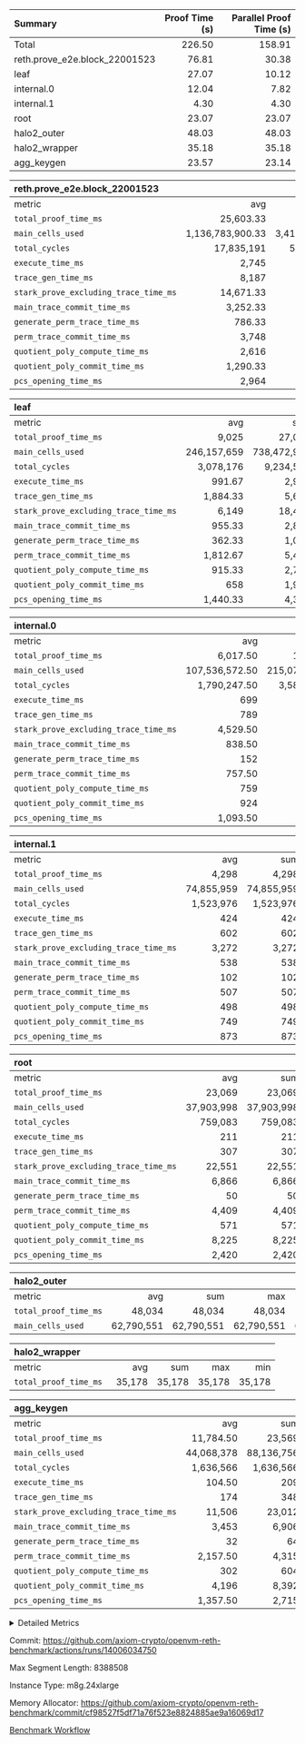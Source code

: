 | Summary | Proof Time (s) | Parallel Proof Time (s) |
|:---|---:|---:|
| Total |  226.50 |  158.91 |
| reth.prove_e2e.block_22001523 |  76.81 |  30.38 |
| leaf |  27.07 |  10.12 |
| internal.0 |  12.04 |  7.82 |
| internal.1 |  4.30 |  4.30 |
| root |  23.07 |  23.07 |
| halo2_outer |  48.03 |  48.03 |
| halo2_wrapper |  35.18 |  35.18 |
| agg_keygen |  23.57 |  23.14 |


| reth.prove_e2e.block_22001523 |||||
|:---|---:|---:|---:|---:|
|metric|avg|sum|max|min|
| `total_proof_time_ms ` |  25,603.33 |  76,810 |  30,383 |  16,343 |
| `main_cells_used     ` |  1,136,783,900.33 |  3,410,351,701 |  1,380,621,668 |  873,750,358 |
| `total_cycles        ` |  17,835,191 |  53,505,573 |  24,763,887 |  8,352,614 |
| `execute_time_ms     ` |  2,745 |  8,235 |  4,016 |  1,241 |
| `trace_gen_time_ms   ` |  8,187 |  24,561 |  10,308 |  4,817 |
| `stark_prove_excluding_trace_time_ms` |  14,671.33 |  44,014 |  17,670 |  10,285 |
| `main_trace_commit_time_ms` |  3,252.33 |  9,757 |  4,113 |  2,496 |
| `generate_perm_trace_time_ms` |  786.33 |  2,359 |  961 |  473 |
| `perm_trace_commit_time_ms` |  3,748 |  11,244 |  4,578 |  2,306 |
| `quotient_poly_compute_time_ms` |  2,616 |  7,848 |  3,173 |  2,121 |
| `quotient_poly_commit_time_ms` |  1,290.33 |  3,871 |  1,507 |  877 |
| `pcs_opening_time_ms ` |  2,964 |  8,892 |  3,549 |  2,002 |

| leaf |||||
|:---|---:|---:|---:|---:|
|metric|avg|sum|max|min|
| `total_proof_time_ms ` |  9,025 |  27,075 |  10,123 |  7,151 |
| `main_cells_used     ` |  246,157,659 |  738,472,977 |  280,097,237 |  194,295,157 |
| `total_cycles        ` |  3,078,176 |  9,234,528 |  3,458,453 |  2,560,785 |
| `execute_time_ms     ` |  991.67 |  2,975 |  1,105 |  825 |
| `trace_gen_time_ms   ` |  1,884.33 |  5,653 |  2,154 |  1,558 |
| `stark_prove_excluding_trace_time_ms` |  6,149 |  18,447 |  6,864 |  4,768 |
| `main_trace_commit_time_ms` |  955.33 |  2,866 |  1,085 |  755 |
| `generate_perm_trace_time_ms` |  362.33 |  1,087 |  405 |  281 |
| `perm_trace_commit_time_ms` |  1,812.67 |  5,438 |  2,063 |  1,359 |
| `quotient_poly_compute_time_ms` |  915.33 |  2,746 |  1,012 |  725 |
| `quotient_poly_commit_time_ms` |  658 |  1,974 |  736 |  515 |
| `pcs_opening_time_ms ` |  1,440.33 |  4,321 |  1,605 |  1,129 |

| internal.0 |||||
|:---|---:|---:|---:|---:|
|metric|avg|sum|max|min|
| `total_proof_time_ms ` |  6,017.50 |  12,035 |  7,821 |  4,214 |
| `main_cells_used     ` |  107,536,572.50 |  215,073,145 |  143,738,745 |  71,334,400 |
| `total_cycles        ` |  1,790,247.50 |  3,580,495 |  2,397,442 |  1,183,053 |
| `execute_time_ms     ` |  699 |  1,398 |  947 |  451 |
| `trace_gen_time_ms   ` |  789 |  1,578 |  1,028 |  550 |
| `stark_prove_excluding_trace_time_ms` |  4,529.50 |  9,059 |  5,846 |  3,213 |
| `main_trace_commit_time_ms` |  838.50 |  1,677 |  1,144 |  533 |
| `generate_perm_trace_time_ms` |  152 |  304 |  208 |  96 |
| `perm_trace_commit_time_ms` |  757.50 |  1,515 |  1,006 |  509 |
| `quotient_poly_compute_time_ms` |  759 |  1,518 |  1,004 |  514 |
| `quotient_poly_commit_time_ms` |  924 |  1,848 |  1,138 |  710 |
| `pcs_opening_time_ms ` |  1,093.50 |  2,187 |  1,341 |  846 |

| internal.1 |||||
|:---|---:|---:|---:|---:|
|metric|avg|sum|max|min|
| `total_proof_time_ms ` |  4,298 |  4,298 |  4,298 |  4,298 |
| `main_cells_used     ` |  74,855,959 |  74,855,959 |  74,855,959 |  74,855,959 |
| `total_cycles        ` |  1,523,976 |  1,523,976 |  1,523,976 |  1,523,976 |
| `execute_time_ms     ` |  424 |  424 |  424 |  424 |
| `trace_gen_time_ms   ` |  602 |  602 |  602 |  602 |
| `stark_prove_excluding_trace_time_ms` |  3,272 |  3,272 |  3,272 |  3,272 |
| `main_trace_commit_time_ms` |  538 |  538 |  538 |  538 |
| `generate_perm_trace_time_ms` |  102 |  102 |  102 |  102 |
| `perm_trace_commit_time_ms` |  507 |  507 |  507 |  507 |
| `quotient_poly_compute_time_ms` |  498 |  498 |  498 |  498 |
| `quotient_poly_commit_time_ms` |  749 |  749 |  749 |  749 |
| `pcs_opening_time_ms ` |  873 |  873 |  873 |  873 |

| root |||||
|:---|---:|---:|---:|---:|
|metric|avg|sum|max|min|
| `total_proof_time_ms ` |  23,069 |  23,069 |  23,069 |  23,069 |
| `main_cells_used     ` |  37,903,998 |  37,903,998 |  37,903,998 |  37,903,998 |
| `total_cycles        ` |  759,083 |  759,083 |  759,083 |  759,083 |
| `execute_time_ms     ` |  211 |  211 |  211 |  211 |
| `trace_gen_time_ms   ` |  307 |  307 |  307 |  307 |
| `stark_prove_excluding_trace_time_ms` |  22,551 |  22,551 |  22,551 |  22,551 |
| `main_trace_commit_time_ms` |  6,866 |  6,866 |  6,866 |  6,866 |
| `generate_perm_trace_time_ms` |  50 |  50 |  50 |  50 |
| `perm_trace_commit_time_ms` |  4,409 |  4,409 |  4,409 |  4,409 |
| `quotient_poly_compute_time_ms` |  571 |  571 |  571 |  571 |
| `quotient_poly_commit_time_ms` |  8,225 |  8,225 |  8,225 |  8,225 |
| `pcs_opening_time_ms ` |  2,420 |  2,420 |  2,420 |  2,420 |

| halo2_outer |||||
|:---|---:|---:|---:|---:|
|metric|avg|sum|max|min|
| `total_proof_time_ms ` |  48,034 |  48,034 |  48,034 |  48,034 |
| `main_cells_used     ` |  62,790,551 |  62,790,551 |  62,790,551 |  62,790,551 |

| halo2_wrapper |||||
|:---|---:|---:|---:|---:|
|metric|avg|sum|max|min|
| `total_proof_time_ms ` |  35,178 |  35,178 |  35,178 |  35,178 |

| agg_keygen |||||
|:---|---:|---:|---:|---:|
|metric|avg|sum|max|min|
| `total_proof_time_ms ` |  11,784.50 |  23,569 |  23,139 |  430 |
| `main_cells_used     ` |  44,068,378 |  88,136,756 |  87,208,685 |  928,071 |
| `total_cycles        ` |  1,636,566 |  1,636,566 |  1,636,566 |  1,636,566 |
| `execute_time_ms     ` |  104.50 |  209 |  209 |  0 |
| `trace_gen_time_ms   ` |  174 |  348 |  322 |  26 |
| `stark_prove_excluding_trace_time_ms` |  11,506 |  23,012 |  22,608 |  404 |
| `main_trace_commit_time_ms` |  3,453 |  6,906 |  6,855 |  51 |
| `generate_perm_trace_time_ms` |  32 |  64 |  51 |  13 |
| `perm_trace_commit_time_ms` |  2,157.50 |  4,315 |  4,263 |  52 |
| `quotient_poly_compute_time_ms` |  302 |  604 |  575 |  29 |
| `quotient_poly_commit_time_ms` |  4,196 |  8,392 |  8,334 |  58 |
| `pcs_opening_time_ms ` |  1,357.50 |  2,715 |  2,520 |  195 |



<details>
<summary>Detailed Metrics</summary>

| air_name | block_number | quotient_deg | interactions | constraints |
| --- | --- | --- | --- | --- |
| AccessAdapterAir<16> | 22001523 | 2 | 5 | 12 | 
| AccessAdapterAir<2> | 22001523 | 2 | 5 | 12 | 
| AccessAdapterAir<32> | 22001523 | 2 | 5 | 12 | 
| AccessAdapterAir<4> | 22001523 | 2 | 5 | 12 | 
| AccessAdapterAir<8> | 22001523 | 2 | 5 | 12 | 
| BitwiseOperationLookupAir<8> | 22001523 | 2 | 2 | 4 | 
| KeccakVmAir | 22001523 | 2 | 321 | 4,513 | 
| MemoryMerkleAir<8> | 22001523 | 2 | 4 | 39 | 
| PersistentBoundaryAir<8> | 22001523 | 2 | 3 | 7 | 
| PhantomAir | 22001523 | 2 | 3 | 5 | 
| Poseidon2PeripheryAir<BabyBearParameters>, 1> | 22001523 | 2 | 1 | 286 | 
| ProgramAir | 22001523 | 1 | 1 | 4 | 
| RangeTupleCheckerAir<2> | 22001523 | 1 | 1 | 4 | 
| Rv32HintStoreAir | 22001523 | 2 | 18 | 28 | 
| Sha256VmAir | 22001523 | 2 | 50 | 663 | 
| VariableRangeCheckerAir | 22001523 | 1 | 1 | 4 | 
| VmAirWrapper<Rv32BaseAluAdapterAir, BaseAluCoreAir<4, 8> | 22001523 | 2 | 20 | 37 | 
| VmAirWrapper<Rv32BaseAluAdapterAir, LessThanCoreAir<4, 8> | 22001523 | 2 | 18 | 40 | 
| VmAirWrapper<Rv32BaseAluAdapterAir, ShiftCoreAir<4, 8> | 22001523 | 2 | 24 | 91 | 
| VmAirWrapper<Rv32BranchAdapterAir, BranchEqualCoreAir<4> | 22001523 | 2 | 11 | 20 | 
| VmAirWrapper<Rv32BranchAdapterAir, BranchLessThanCoreAir<4, 8> | 22001523 | 2 | 13 | 35 | 
| VmAirWrapper<Rv32CondRdWriteAdapterAir, Rv32JalLuiCoreAir> | 22001523 | 2 | 10 | 18 | 
| VmAirWrapper<Rv32HeapAdapterAir<2, 32, 32>, BaseAluCoreAir<32, 8> | 22001523 | 2 | 61 | 126 | 
| VmAirWrapper<Rv32HeapAdapterAir<2, 32, 32>, LessThanCoreAir<32, 8> | 22001523 | 2 | 31 | 129 | 
| VmAirWrapper<Rv32HeapAdapterAir<2, 32, 32>, MultiplicationCoreAir<32, 8> | 22001523 | 2 | 61 | 57 | 
| VmAirWrapper<Rv32HeapAdapterAir<2, 32, 32>, ShiftCoreAir<32, 8> | 22001523 | 2 | 79 | 2,161 | 
| VmAirWrapper<Rv32HeapBranchAdapterAir<2, 32>, BranchEqualCoreAir<32> | 22001523 | 2 | 20 | 55 | 
| VmAirWrapper<Rv32HeapBranchAdapterAir<2, 32>, BranchLessThanCoreAir<32, 8> | 22001523 | 2 | 22 | 126 | 
| VmAirWrapper<Rv32IsEqualModAdapterAir<2, 1, 32, 32>, ModularIsEqualCoreAir<32, 4, 8> | 22001523 | 2 | 25 | 225 | 
| VmAirWrapper<Rv32IsEqualModAdapterAir<2, 3, 16, 48>, ModularIsEqualCoreAir<48, 4, 8> | 22001523 | 2 | 41 | 333 | 
| VmAirWrapper<Rv32JalrAdapterAir, Rv32JalrCoreAir> | 22001523 | 2 | 16 | 20 | 
| VmAirWrapper<Rv32LoadStoreAdapterAir, LoadSignExtendCoreAir<4, 8> | 22001523 | 2 | 18 | 33 | 
| VmAirWrapper<Rv32LoadStoreAdapterAir, LoadStoreCoreAir<4> | 22001523 | 2 | 17 | 40 | 
| VmAirWrapper<Rv32MultAdapterAir, DivRemCoreAir<4, 8> | 22001523 | 2 | 25 | 84 | 
| VmAirWrapper<Rv32MultAdapterAir, MulHCoreAir<4, 8> | 22001523 | 2 | 24 | 31 | 
| VmAirWrapper<Rv32MultAdapterAir, MultiplicationCoreAir<4, 8> | 22001523 | 2 | 19 | 19 | 
| VmAirWrapper<Rv32RdWriteAdapterAir, Rv32AuipcCoreAir> | 22001523 | 2 | 12 | 14 | 
| VmAirWrapper<Rv32VecHeapAdapterAir<1, 2, 2, 32, 32>, FieldExpressionCoreAir> | 22001523 | 2 | 415 | 480 | 
| VmAirWrapper<Rv32VecHeapAdapterAir<1, 6, 6, 16, 16>, FieldExpressionCoreAir> | 22001523 | 2 | 832 | 921 | 
| VmAirWrapper<Rv32VecHeapAdapterAir<2, 1, 1, 32, 32>, FieldExpressionCoreAir> | 22001523 | 2 | 158 | 190 | 
| VmAirWrapper<Rv32VecHeapAdapterAir<2, 2, 2, 32, 32>, FieldExpressionCoreAir> | 22001523 | 2 | 428 | 457 | 
| VmAirWrapper<Rv32VecHeapAdapterAir<2, 3, 3, 16, 16>, FieldExpressionCoreAir> | 22001523 | 2 | 246 | 288 | 
| VmAirWrapper<Rv32VecHeapAdapterAir<2, 6, 6, 16, 16>, FieldExpressionCoreAir> | 22001523 | 2 | 668 | 701 | 
| VmConnectorAir | 22001523 | 2 | 5 | 11 | 

| block_number | execute_time_ms |
| --- | --- |
| 22001523 | 211 | 

| group | air_name | block_number | rows | quotient_deg | prep_cols | perm_cols | main_cols | interactions | constraints | cells |
| --- | --- | --- | --- | --- | --- | --- | --- | --- | --- | --- |
| agg_keygen | AccessAdapterAir<16> | 22001523 |  | 2 |  |  |  | 5 | 12 |  | 
| agg_keygen | AccessAdapterAir<2> | 22001523 | 524,288 | 8 |  | 16 | 11 | 5 | 12 | 14,155,776 | 
| agg_keygen | AccessAdapterAir<32> | 22001523 |  | 2 |  |  |  | 5 | 12 |  | 
| agg_keygen | AccessAdapterAir<4> | 22001523 | 262,144 | 8 |  | 16 | 13 | 5 | 12 | 7,602,176 | 
| agg_keygen | AccessAdapterAir<8> | 22001523 | 8,192 | 8 |  | 16 | 17 | 5 | 12 | 270,336 | 
| agg_keygen | BitwiseOperationLookupAir<8> | 22001523 |  | 2 |  |  |  | 2 | 4 |  | 
| agg_keygen | FriReducedOpeningAir | 22001523 | 524,288 | 8 |  | 84 | 27 | 39 | 71 | 58,195,968 | 
| agg_keygen | JalRangeCheckAir | 22001523 | 65,536 | 8 |  | 28 | 12 | 9 | 14 | 2,621,440 | 
| agg_keygen | MemoryMerkleAir<8> | 22001523 |  | 2 |  |  |  | 4 | 39 |  | 
| agg_keygen | NativePoseidon2Air<BabyBearParameters>, 1> | 22001523 | 65,536 | 8 |  | 312 | 398 | 136 | 572 | 46,530,560 | 
| agg_keygen | PersistentBoundaryAir<8> | 22001523 |  | 2 |  |  |  | 3 | 7 |  | 
| agg_keygen | PhantomAir | 22001523 | 32,768 | 4 |  | 12 | 6 | 3 | 5 | 589,824 | 
| agg_keygen | Poseidon2PeripheryAir<BabyBearParameters>, 1> | 22001523 |  | 2 |  |  |  | 1 | 286 |  | 
| agg_keygen | ProgramAir | 22001523 | 131,072 | 1 |  | 8 | 10 | 1 | 4 | 2,359,296 | 
| agg_keygen | RangeTupleCheckerAir<2> | 22001523 |  | 1 |  |  |  | 1 | 4 |  | 
| agg_keygen | Rv32HintStoreAir | 22001523 |  | 2 |  |  |  | 18 | 28 |  | 
| agg_keygen | VariableRangeCheckerAir | 22001523 | 262,144 | 1 | 2 | 8 | 1 | 1 | 4 | 2,359,296 | 
| agg_keygen | VmAirWrapper<AluNativeAdapterAir, FieldArithmeticCoreAir> | 22001523 | 1,048,576 | 8 |  | 36 | 29 | 15 | 27 | 68,157,440 | 
| agg_keygen | VmAirWrapper<BranchNativeAdapterAir, BranchEqualCoreAir<1> | 22001523 | 262,144 | 8 |  | 28 | 23 | 11 | 25 | 13,369,344 | 
| agg_keygen | VmAirWrapper<NativeAdapterAir<2, 0>, PublicValuesCoreAir> | 22001523 | 64 | 8 |  | 28 | 27 | 11 | 30 | 3,520 | 
| agg_keygen | VmAirWrapper<NativeLoadStoreAdapterAir<1>, NativeLoadStoreCoreAir<1> | 22001523 | 524,288 | 8 |  | 40 | 21 | 15 | 20 | 31,981,568 | 
| agg_keygen | VmAirWrapper<NativeLoadStoreAdapterAir<4>, NativeLoadStoreCoreAir<4> | 22001523 | 131,072 | 8 |  | 40 | 27 | 15 | 20 | 8,781,824 | 
| agg_keygen | VmAirWrapper<NativeVectorizedAdapterAir<4>, FieldExtensionCoreAir> | 22001523 | 131,072 | 8 |  | 36 | 38 | 15 | 27 | 9,699,328 | 
| agg_keygen | VmAirWrapper<Rv32BaseAluAdapterAir, BaseAluCoreAir<4, 8> | 22001523 |  | 2 |  |  |  | 20 | 37 |  | 
| agg_keygen | VmAirWrapper<Rv32BaseAluAdapterAir, LessThanCoreAir<4, 8> | 22001523 |  | 2 |  |  |  | 18 | 40 |  | 
| agg_keygen | VmAirWrapper<Rv32BaseAluAdapterAir, ShiftCoreAir<4, 8> | 22001523 |  | 2 |  |  |  | 24 | 91 |  | 
| agg_keygen | VmAirWrapper<Rv32BranchAdapterAir, BranchEqualCoreAir<4> | 22001523 |  | 2 |  |  |  | 11 | 20 |  | 
| agg_keygen | VmAirWrapper<Rv32BranchAdapterAir, BranchLessThanCoreAir<4, 8> | 22001523 |  | 2 |  |  |  | 13 | 35 |  | 
| agg_keygen | VmAirWrapper<Rv32CondRdWriteAdapterAir, Rv32JalLuiCoreAir> | 22001523 |  | 2 |  |  |  | 10 | 18 |  | 
| agg_keygen | VmAirWrapper<Rv32JalrAdapterAir, Rv32JalrCoreAir> | 22001523 |  | 2 |  |  |  | 16 | 20 |  | 
| agg_keygen | VmAirWrapper<Rv32LoadStoreAdapterAir, LoadSignExtendCoreAir<4, 8> | 22001523 |  | 2 |  |  |  | 18 | 33 |  | 
| agg_keygen | VmAirWrapper<Rv32LoadStoreAdapterAir, LoadStoreCoreAir<4> | 22001523 |  | 2 |  |  |  | 17 | 40 |  | 
| agg_keygen | VmAirWrapper<Rv32MultAdapterAir, DivRemCoreAir<4, 8> | 22001523 |  | 2 |  |  |  | 25 | 84 |  | 
| agg_keygen | VmAirWrapper<Rv32MultAdapterAir, MulHCoreAir<4, 8> | 22001523 |  | 2 |  |  |  | 24 | 31 |  | 
| agg_keygen | VmAirWrapper<Rv32MultAdapterAir, MultiplicationCoreAir<4, 8> | 22001523 |  | 2 |  |  |  | 19 | 19 |  | 
| agg_keygen | VmAirWrapper<Rv32RdWriteAdapterAir, Rv32AuipcCoreAir> | 22001523 |  | 2 |  |  |  | 12 | 14 |  | 
| agg_keygen | VmConnectorAir | 22001523 | 2 | 8 | 1 | 16 | 5 | 5 | 11 | 42 | 
| agg_keygen | VolatileBoundaryAir | 22001523 | 131,072 | 8 |  | 20 | 12 | 7 | 19 | 4,194,304 | 

| group | air_name | block_number | idx | rows | prep_cols | perm_cols | main_cols | cells |
| --- | --- | --- | --- | --- | --- | --- | --- | --- |
| internal.0 | AccessAdapterAir<2> | 22001523 | 0 | 1,048,576 |  | 12 | 11 | 24,117,248 | 
| internal.0 | AccessAdapterAir<2> | 22001523 | 1 | 524,288 |  | 12 | 11 | 12,058,624 | 
| internal.0 | AccessAdapterAir<4> | 22001523 | 0 | 262,144 |  | 12 | 13 | 6,553,600 | 
| internal.0 | AccessAdapterAir<4> | 22001523 | 1 | 262,144 |  | 12 | 13 | 6,553,600 | 
| internal.0 | AccessAdapterAir<8> | 22001523 | 0 | 8,192 |  | 12 | 17 | 237,568 | 
| internal.0 | AccessAdapterAir<8> | 22001523 | 1 | 4,096 |  | 12 | 17 | 118,784 | 
| internal.0 | FriReducedOpeningAir | 22001523 | 0 | 1,048,576 |  | 44 | 27 | 74,448,896 | 
| internal.0 | FriReducedOpeningAir | 22001523 | 1 | 524,288 |  | 44 | 27 | 37,224,448 | 
| internal.0 | JalRangeCheckAir | 22001523 | 0 | 131,072 |  | 16 | 12 | 3,670,016 | 
| internal.0 | JalRangeCheckAir | 22001523 | 1 | 65,536 |  | 16 | 12 | 1,835,008 | 
| internal.0 | NativePoseidon2Air<BabyBearParameters>, 1> | 22001523 | 0 | 262,144 |  | 160 | 398 | 146,276,352 | 
| internal.0 | NativePoseidon2Air<BabyBearParameters>, 1> | 22001523 | 1 | 65,536 |  | 160 | 398 | 36,569,088 | 
| internal.0 | PhantomAir | 22001523 | 0 | 65,536 |  | 8 | 6 | 917,504 | 
| internal.0 | PhantomAir | 22001523 | 1 | 16,384 |  | 8 | 6 | 229,376 | 
| internal.0 | ProgramAir | 22001523 | 0 | 131,072 |  | 8 | 10 | 2,359,296 | 
| internal.0 | ProgramAir | 22001523 | 1 | 131,072 |  | 8 | 10 | 2,359,296 | 
| internal.0 | VariableRangeCheckerAir | 22001523 | 0 | 262,144 | 2 | 8 | 1 | 2,359,296 | 
| internal.0 | VariableRangeCheckerAir | 22001523 | 1 | 262,144 | 2 | 8 | 1 | 2,359,296 | 
| internal.0 | VmAirWrapper<AluNativeAdapterAir, FieldArithmeticCoreAir> | 22001523 | 0 | 2,097,152 |  | 20 | 29 | 102,760,448 | 
| internal.0 | VmAirWrapper<AluNativeAdapterAir, FieldArithmeticCoreAir> | 22001523 | 1 | 1,048,576 |  | 20 | 29 | 51,380,224 | 
| internal.0 | VmAirWrapper<BranchNativeAdapterAir, BranchEqualCoreAir<1> | 22001523 | 0 | 262,144 |  | 16 | 23 | 10,223,616 | 
| internal.0 | VmAirWrapper<BranchNativeAdapterAir, BranchEqualCoreAir<1> | 22001523 | 1 | 131,072 |  | 16 | 23 | 5,111,808 | 
| internal.0 | VmAirWrapper<NativeAdapterAir<2, 0>, PublicValuesCoreAir> | 22001523 | 0 | 64 |  | 16 | 23 | 2,496 | 
| internal.0 | VmAirWrapper<NativeAdapterAir<2, 0>, PublicValuesCoreAir> | 22001523 | 1 | 64 |  | 16 | 23 | 2,496 | 
| internal.0 | VmAirWrapper<NativeLoadStoreAdapterAir<1>, NativeLoadStoreCoreAir<1> | 22001523 | 0 | 524,288 |  | 24 | 21 | 23,592,960 | 
| internal.0 | VmAirWrapper<NativeLoadStoreAdapterAir<1>, NativeLoadStoreCoreAir<1> | 22001523 | 1 | 262,144 |  | 24 | 21 | 11,796,480 | 
| internal.0 | VmAirWrapper<NativeLoadStoreAdapterAir<4>, NativeLoadStoreCoreAir<4> | 22001523 | 0 | 262,144 |  | 24 | 27 | 13,369,344 | 
| internal.0 | VmAirWrapper<NativeLoadStoreAdapterAir<4>, NativeLoadStoreCoreAir<4> | 22001523 | 1 | 131,072 |  | 24 | 27 | 6,684,672 | 
| internal.0 | VmAirWrapper<NativeVectorizedAdapterAir<4>, FieldExtensionCoreAir> | 22001523 | 0 | 262,144 |  | 20 | 38 | 15,204,352 | 
| internal.0 | VmAirWrapper<NativeVectorizedAdapterAir<4>, FieldExtensionCoreAir> | 22001523 | 1 | 131,072 |  | 20 | 38 | 7,602,176 | 
| internal.0 | VmConnectorAir | 22001523 | 0 | 2 | 1 | 12 | 5 | 34 | 
| internal.0 | VmConnectorAir | 22001523 | 1 | 2 | 1 | 12 | 5 | 34 | 
| internal.0 | VolatileBoundaryAir | 22001523 | 0 | 262,144 |  | 12 | 12 | 6,291,456 | 
| internal.0 | VolatileBoundaryAir | 22001523 | 1 | 262,144 |  | 12 | 12 | 6,291,456 | 
| internal.1 | AccessAdapterAir<2> | 22001523 | 2 | 524,288 |  | 12 | 11 | 12,058,624 | 
| internal.1 | AccessAdapterAir<4> | 22001523 | 2 | 262,144 |  | 12 | 13 | 6,553,600 | 
| internal.1 | AccessAdapterAir<8> | 22001523 | 2 | 8,192 |  | 12 | 17 | 237,568 | 
| internal.1 | FriReducedOpeningAir | 22001523 | 2 | 262,144 |  | 44 | 27 | 18,612,224 | 
| internal.1 | JalRangeCheckAir | 22001523 | 2 | 65,536 |  | 16 | 12 | 1,835,008 | 
| internal.1 | NativePoseidon2Air<BabyBearParameters>, 1> | 22001523 | 2 | 65,536 |  | 160 | 398 | 36,569,088 | 
| internal.1 | PhantomAir | 22001523 | 2 | 16,384 |  | 8 | 6 | 229,376 | 
| internal.1 | ProgramAir | 22001523 | 2 | 131,072 |  | 8 | 10 | 2,359,296 | 
| internal.1 | VariableRangeCheckerAir | 22001523 | 2 | 262,144 | 2 | 8 | 1 | 2,359,296 | 
| internal.1 | VmAirWrapper<AluNativeAdapterAir, FieldArithmeticCoreAir> | 22001523 | 2 | 1,048,576 |  | 20 | 29 | 51,380,224 | 
| internal.1 | VmAirWrapper<BranchNativeAdapterAir, BranchEqualCoreAir<1> | 22001523 | 2 | 262,144 |  | 16 | 23 | 10,223,616 | 
| internal.1 | VmAirWrapper<NativeAdapterAir<2, 0>, PublicValuesCoreAir> | 22001523 | 2 | 64 |  | 16 | 23 | 2,496 | 
| internal.1 | VmAirWrapper<NativeLoadStoreAdapterAir<1>, NativeLoadStoreCoreAir<1> | 22001523 | 2 | 524,288 |  | 24 | 21 | 23,592,960 | 
| internal.1 | VmAirWrapper<NativeLoadStoreAdapterAir<4>, NativeLoadStoreCoreAir<4> | 22001523 | 2 | 131,072 |  | 24 | 27 | 6,684,672 | 
| internal.1 | VmAirWrapper<NativeVectorizedAdapterAir<4>, FieldExtensionCoreAir> | 22001523 | 2 | 131,072 |  | 20 | 38 | 7,602,176 | 
| internal.1 | VmConnectorAir | 22001523 | 2 | 2 | 1 | 12 | 5 | 34 | 
| internal.1 | VolatileBoundaryAir | 22001523 | 2 | 262,144 |  | 12 | 12 | 6,291,456 | 
| leaf | AccessAdapterAir<2> | 22001523 | 0 | 2,097,152 |  | 16 | 11 | 56,623,104 | 
| leaf | AccessAdapterAir<2> | 22001523 | 1 | 2,097,152 |  | 16 | 11 | 56,623,104 | 
| leaf | AccessAdapterAir<2> | 22001523 | 2 | 1,048,576 |  | 16 | 11 | 28,311,552 | 
| leaf | AccessAdapterAir<4> | 22001523 | 0 | 1,048,576 |  | 16 | 13 | 30,408,704 | 
| leaf | AccessAdapterAir<4> | 22001523 | 1 | 1,048,576 |  | 16 | 13 | 30,408,704 | 
| leaf | AccessAdapterAir<4> | 22001523 | 2 | 524,288 |  | 16 | 13 | 15,204,352 | 
| leaf | AccessAdapterAir<8> | 22001523 | 0 | 32,768 |  | 16 | 17 | 1,081,344 | 
| leaf | AccessAdapterAir<8> | 22001523 | 1 | 32,768 |  | 16 | 17 | 1,081,344 | 
| leaf | AccessAdapterAir<8> | 22001523 | 2 | 16,384 |  | 16 | 17 | 540,672 | 
| leaf | FriReducedOpeningAir | 22001523 | 0 | 4,194,304 |  | 84 | 27 | 465,567,744 | 
| leaf | FriReducedOpeningAir | 22001523 | 1 | 4,194,304 |  | 84 | 27 | 465,567,744 | 
| leaf | FriReducedOpeningAir | 22001523 | 2 | 2,097,152 |  | 84 | 27 | 232,783,872 | 
| leaf | JalRangeCheckAir | 22001523 | 0 | 65,536 |  | 28 | 12 | 2,621,440 | 
| leaf | JalRangeCheckAir | 22001523 | 1 | 65,536 |  | 28 | 12 | 2,621,440 | 
| leaf | JalRangeCheckAir | 22001523 | 2 | 65,536 |  | 28 | 12 | 2,621,440 | 
| leaf | NativePoseidon2Air<BabyBearParameters>, 1> | 22001523 | 0 | 262,144 |  | 312 | 398 | 186,122,240 | 
| leaf | NativePoseidon2Air<BabyBearParameters>, 1> | 22001523 | 1 | 262,144 |  | 312 | 398 | 186,122,240 | 
| leaf | NativePoseidon2Air<BabyBearParameters>, 1> | 22001523 | 2 | 262,144 |  | 312 | 398 | 186,122,240 | 
| leaf | PhantomAir | 22001523 | 0 | 32,768 |  | 12 | 6 | 589,824 | 
| leaf | PhantomAir | 22001523 | 1 | 32,768 |  | 12 | 6 | 589,824 | 
| leaf | PhantomAir | 22001523 | 2 | 32,768 |  | 12 | 6 | 589,824 | 
| leaf | ProgramAir | 22001523 | 0 | 2,097,152 |  | 8 | 10 | 37,748,736 | 
| leaf | ProgramAir | 22001523 | 1 | 2,097,152 |  | 8 | 10 | 37,748,736 | 
| leaf | ProgramAir | 22001523 | 2 | 2,097,152 |  | 8 | 10 | 37,748,736 | 
| leaf | VariableRangeCheckerAir | 22001523 | 0 | 262,144 | 2 | 8 | 1 | 2,359,296 | 
| leaf | VariableRangeCheckerAir | 22001523 | 1 | 262,144 | 2 | 8 | 1 | 2,359,296 | 
| leaf | VariableRangeCheckerAir | 22001523 | 2 | 262,144 | 2 | 8 | 1 | 2,359,296 | 
| leaf | VmAirWrapper<AluNativeAdapterAir, FieldArithmeticCoreAir> | 22001523 | 0 | 2,097,152 |  | 36 | 29 | 136,314,880 | 
| leaf | VmAirWrapper<AluNativeAdapterAir, FieldArithmeticCoreAir> | 22001523 | 1 | 2,097,152 |  | 36 | 29 | 136,314,880 | 
| leaf | VmAirWrapper<AluNativeAdapterAir, FieldArithmeticCoreAir> | 22001523 | 2 | 2,097,152 |  | 36 | 29 | 136,314,880 | 
| leaf | VmAirWrapper<BranchNativeAdapterAir, BranchEqualCoreAir<1> | 22001523 | 0 | 524,288 |  | 28 | 23 | 26,738,688 | 
| leaf | VmAirWrapper<BranchNativeAdapterAir, BranchEqualCoreAir<1> | 22001523 | 1 | 524,288 |  | 28 | 23 | 26,738,688 | 
| leaf | VmAirWrapper<BranchNativeAdapterAir, BranchEqualCoreAir<1> | 22001523 | 2 | 524,288 |  | 28 | 23 | 26,738,688 | 
| leaf | VmAirWrapper<NativeAdapterAir<2, 0>, PublicValuesCoreAir> | 22001523 | 0 | 64 |  | 28 | 27 | 3,520 | 
| leaf | VmAirWrapper<NativeAdapterAir<2, 0>, PublicValuesCoreAir> | 22001523 | 1 | 64 |  | 28 | 27 | 3,520 | 
| leaf | VmAirWrapper<NativeAdapterAir<2, 0>, PublicValuesCoreAir> | 22001523 | 2 | 64 |  | 28 | 27 | 3,520 | 
| leaf | VmAirWrapper<NativeLoadStoreAdapterAir<1>, NativeLoadStoreCoreAir<1> | 22001523 | 0 | 1,048,576 |  | 40 | 21 | 63,963,136 | 
| leaf | VmAirWrapper<NativeLoadStoreAdapterAir<1>, NativeLoadStoreCoreAir<1> | 22001523 | 1 | 1,048,576 |  | 40 | 21 | 63,963,136 | 
| leaf | VmAirWrapper<NativeLoadStoreAdapterAir<1>, NativeLoadStoreCoreAir<1> | 22001523 | 2 | 1,048,576 |  | 40 | 21 | 63,963,136 | 
| leaf | VmAirWrapper<NativeLoadStoreAdapterAir<4>, NativeLoadStoreCoreAir<4> | 22001523 | 0 | 262,144 |  | 40 | 27 | 17,563,648 | 
| leaf | VmAirWrapper<NativeLoadStoreAdapterAir<4>, NativeLoadStoreCoreAir<4> | 22001523 | 1 | 262,144 |  | 40 | 27 | 17,563,648 | 
| leaf | VmAirWrapper<NativeLoadStoreAdapterAir<4>, NativeLoadStoreCoreAir<4> | 22001523 | 2 | 131,072 |  | 40 | 27 | 8,781,824 | 
| leaf | VmAirWrapper<NativeVectorizedAdapterAir<4>, FieldExtensionCoreAir> | 22001523 | 0 | 262,144 |  | 36 | 38 | 19,398,656 | 
| leaf | VmAirWrapper<NativeVectorizedAdapterAir<4>, FieldExtensionCoreAir> | 22001523 | 1 | 524,288 |  | 36 | 38 | 38,797,312 | 
| leaf | VmAirWrapper<NativeVectorizedAdapterAir<4>, FieldExtensionCoreAir> | 22001523 | 2 | 262,144 |  | 36 | 38 | 19,398,656 | 
| leaf | VmConnectorAir | 22001523 | 0 | 2 | 1 | 16 | 5 | 42 | 
| leaf | VmConnectorAir | 22001523 | 1 | 2 | 1 | 16 | 5 | 42 | 
| leaf | VmConnectorAir | 22001523 | 2 | 2 | 1 | 16 | 5 | 42 | 
| leaf | VolatileBoundaryAir | 22001523 | 0 | 1,048,576 |  | 20 | 12 | 33,554,432 | 
| leaf | VolatileBoundaryAir | 22001523 | 1 | 1,048,576 |  | 20 | 12 | 33,554,432 | 
| leaf | VolatileBoundaryAir | 22001523 | 2 | 524,288 |  | 20 | 12 | 16,777,216 | 
| root | AccessAdapterAir<2> | 22001523 | 0 | 262,144 |  | 8 | 11 | 4,980,736 | 
| root | AccessAdapterAir<4> | 22001523 | 0 | 131,072 |  | 8 | 13 | 2,752,512 | 
| root | AccessAdapterAir<8> | 22001523 | 0 | 4,096 |  | 8 | 17 | 102,400 | 
| root | FriReducedOpeningAir | 22001523 | 0 | 131,072 |  | 24 | 27 | 6,684,672 | 
| root | JalRangeCheckAir | 22001523 | 0 | 32,768 |  | 12 | 12 | 786,432 | 
| root | NativePoseidon2Air<BabyBearParameters>, 1> | 22001523 | 0 | 32,768 |  | 84 | 398 | 15,794,176 | 
| root | PhantomAir | 22001523 | 0 | 8,192 |  | 8 | 6 | 114,688 | 
| root | ProgramAir | 22001523 | 0 | 131,072 |  | 8 | 10 | 2,359,296 | 
| root | VariableRangeCheckerAir | 22001523 | 0 | 262,144 | 2 | 8 | 1 | 2,359,296 | 
| root | VmAirWrapper<AluNativeAdapterAir, FieldArithmeticCoreAir> | 22001523 | 0 | 524,288 |  | 12 | 29 | 21,495,808 | 
| root | VmAirWrapper<BranchNativeAdapterAir, BranchEqualCoreAir<1> | 22001523 | 0 | 131,072 |  | 12 | 23 | 4,587,520 | 
| root | VmAirWrapper<NativeAdapterAir<2, 0>, PublicValuesCoreAir> | 22001523 | 0 | 64 |  | 12 | 22 | 2,176 | 
| root | VmAirWrapper<NativeLoadStoreAdapterAir<1>, NativeLoadStoreCoreAir<1> | 22001523 | 0 | 262,144 |  | 16 | 21 | 9,699,328 | 
| root | VmAirWrapper<NativeLoadStoreAdapterAir<4>, NativeLoadStoreCoreAir<4> | 22001523 | 0 | 65,536 |  | 16 | 27 | 2,818,048 | 
| root | VmAirWrapper<NativeVectorizedAdapterAir<4>, FieldExtensionCoreAir> | 22001523 | 0 | 65,536 |  | 12 | 38 | 3,276,800 | 
| root | VmConnectorAir | 22001523 | 0 | 2 | 1 | 8 | 5 | 26 | 
| root | VolatileBoundaryAir | 22001523 | 0 | 131,072 |  | 8 | 12 | 2,621,440 | 

| group | air_name | block_number | segment | rows | prep_cols | perm_cols | main_cols | cells |
| --- | --- | --- | --- | --- | --- | --- | --- | --- |
| agg_keygen | AccessAdapterAir<16> | 22001523 | 0 | 1 |  | 16 | 25 | 41 | 
| agg_keygen | AccessAdapterAir<2> | 22001523 | 0 | 1 |  | 16 | 11 | 27 | 
| agg_keygen | AccessAdapterAir<32> | 22001523 | 0 | 1 |  | 16 | 41 | 57 | 
| agg_keygen | AccessAdapterAir<4> | 22001523 | 0 | 1 |  | 16 | 13 | 29 | 
| agg_keygen | AccessAdapterAir<8> | 22001523 | 0 | 1 |  | 16 | 17 | 33 | 
| agg_keygen | BitwiseOperationLookupAir<8> | 22001523 | 0 | 65,536 | 3 | 8 | 2 | 655,360 | 
| agg_keygen | MemoryMerkleAir<8> | 22001523 | 0 | 64 |  | 16 | 32 | 3,072 | 
| agg_keygen | PersistentBoundaryAir<8> | 22001523 | 0 | 1 |  | 12 | 20 | 32 | 
| agg_keygen | PhantomAir | 22001523 | 0 | 1 |  | 12 | 6 | 18 | 
| agg_keygen | Poseidon2PeripheryAir<BabyBearParameters>, 1> | 22001523 | 0 | 32 |  | 8 | 300 | 9,856 | 
| agg_keygen | ProgramAir | 22001523 | 0 | 1 |  | 8 | 10 | 18 | 
| agg_keygen | RangeTupleCheckerAir<2> | 22001523 | 0 | 524,288 | 2 | 8 | 1 | 4,718,592 | 
| agg_keygen | Rv32HintStoreAir | 22001523 | 0 | 1 |  | 44 | 32 | 76 | 
| agg_keygen | VariableRangeCheckerAir | 22001523 | 0 | 262,144 | 2 | 8 | 1 | 2,359,296 | 
| agg_keygen | VmAirWrapper<Rv32BaseAluAdapterAir, BaseAluCoreAir<4, 8> | 22001523 | 0 | 1 |  | 52 | 36 | 88 | 
| agg_keygen | VmAirWrapper<Rv32BaseAluAdapterAir, LessThanCoreAir<4, 8> | 22001523 | 0 | 1 |  | 40 | 37 | 77 | 
| agg_keygen | VmAirWrapper<Rv32BaseAluAdapterAir, ShiftCoreAir<4, 8> | 22001523 | 0 | 1 |  | 52 | 53 | 105 | 
| agg_keygen | VmAirWrapper<Rv32BranchAdapterAir, BranchEqualCoreAir<4> | 22001523 | 0 | 1 |  | 28 | 26 | 54 | 
| agg_keygen | VmAirWrapper<Rv32BranchAdapterAir, BranchLessThanCoreAir<4, 8> | 22001523 | 0 | 1 |  | 32 | 32 | 64 | 
| agg_keygen | VmAirWrapper<Rv32CondRdWriteAdapterAir, Rv32JalLuiCoreAir> | 22001523 | 0 | 1 |  | 28 | 18 | 46 | 
| agg_keygen | VmAirWrapper<Rv32JalrAdapterAir, Rv32JalrCoreAir> | 22001523 | 0 | 1 |  | 36 | 28 | 64 | 
| agg_keygen | VmAirWrapper<Rv32LoadStoreAdapterAir, LoadSignExtendCoreAir<4, 8> | 22001523 | 0 | 1 |  | 52 | 36 | 88 | 
| agg_keygen | VmAirWrapper<Rv32LoadStoreAdapterAir, LoadStoreCoreAir<4> | 22001523 | 0 | 1 |  | 52 | 41 | 93 | 
| agg_keygen | VmAirWrapper<Rv32MultAdapterAir, DivRemCoreAir<4, 8> | 22001523 | 0 | 1 |  | 72 | 59 | 131 | 
| agg_keygen | VmAirWrapper<Rv32MultAdapterAir, MulHCoreAir<4, 8> | 22001523 | 0 | 1 |  | 72 | 39 | 111 | 
| agg_keygen | VmAirWrapper<Rv32MultAdapterAir, MultiplicationCoreAir<4, 8> | 22001523 | 0 | 1 |  | 52 | 31 | 83 | 
| agg_keygen | VmAirWrapper<Rv32RdWriteAdapterAir, Rv32AuipcCoreAir> | 22001523 | 0 | 1 |  | 28 | 20 | 48 | 
| agg_keygen | VmConnectorAir | 22001523 | 0 | 2 | 1 | 16 | 5 | 42 | 
| reth.prove_e2e.block_22001523 | AccessAdapterAir<16> | 22001523 | 0 | 65,536 |  | 16 | 25 | 2,686,976 | 
| reth.prove_e2e.block_22001523 | AccessAdapterAir<16> | 22001523 | 1 | 524,288 |  | 16 | 25 | 21,495,808 | 
| reth.prove_e2e.block_22001523 | AccessAdapterAir<16> | 22001523 | 2 | 65,536 |  | 16 | 25 | 2,686,976 | 
| reth.prove_e2e.block_22001523 | AccessAdapterAir<2> | 22001523 | 1 | 512 |  | 16 | 11 | 13,824 | 
| reth.prove_e2e.block_22001523 | AccessAdapterAir<2> | 22001523 | 2 | 131,072 |  | 16 | 11 | 3,538,944 | 
| reth.prove_e2e.block_22001523 | AccessAdapterAir<32> | 22001523 | 0 | 32,768 |  | 16 | 41 | 1,867,776 | 
| reth.prove_e2e.block_22001523 | AccessAdapterAir<32> | 22001523 | 1 | 262,144 |  | 16 | 41 | 14,942,208 | 
| reth.prove_e2e.block_22001523 | AccessAdapterAir<32> | 22001523 | 2 | 32,768 |  | 16 | 41 | 1,867,776 | 
| reth.prove_e2e.block_22001523 | AccessAdapterAir<4> | 22001523 | 0 | 64 |  | 16 | 13 | 1,856 | 
| reth.prove_e2e.block_22001523 | AccessAdapterAir<4> | 22001523 | 1 | 256 |  | 16 | 13 | 7,424 | 
| reth.prove_e2e.block_22001523 | AccessAdapterAir<4> | 22001523 | 2 | 65,536 |  | 16 | 13 | 1,900,544 | 
| reth.prove_e2e.block_22001523 | AccessAdapterAir<8> | 22001523 | 0 | 2,097,152 |  | 16 | 17 | 69,206,016 | 
| reth.prove_e2e.block_22001523 | AccessAdapterAir<8> | 22001523 | 1 | 2,097,152 |  | 16 | 17 | 69,206,016 | 
| reth.prove_e2e.block_22001523 | AccessAdapterAir<8> | 22001523 | 2 | 1,048,576 |  | 16 | 17 | 34,603,008 | 
| reth.prove_e2e.block_22001523 | BitwiseOperationLookupAir<8> | 22001523 | 0 | 65,536 | 3 | 8 | 2 | 655,360 | 
| reth.prove_e2e.block_22001523 | BitwiseOperationLookupAir<8> | 22001523 | 1 | 65,536 | 3 | 8 | 2 | 655,360 | 
| reth.prove_e2e.block_22001523 | BitwiseOperationLookupAir<8> | 22001523 | 2 | 65,536 | 3 | 8 | 2 | 655,360 | 
| reth.prove_e2e.block_22001523 | KeccakVmAir | 22001523 | 0 | 131,072 |  | 1,056 | 3,163 | 552,992,768 | 
| reth.prove_e2e.block_22001523 | KeccakVmAir | 22001523 | 1 | 16,384 |  | 1,056 | 3,163 | 69,124,096 | 
| reth.prove_e2e.block_22001523 | KeccakVmAir | 22001523 | 2 | 131,072 |  | 1,056 | 3,163 | 552,992,768 | 
| reth.prove_e2e.block_22001523 | MemoryMerkleAir<8> | 22001523 | 0 | 1,048,576 |  | 16 | 32 | 50,331,648 | 
| reth.prove_e2e.block_22001523 | MemoryMerkleAir<8> | 22001523 | 1 | 1,048,576 |  | 16 | 32 | 50,331,648 | 
| reth.prove_e2e.block_22001523 | MemoryMerkleAir<8> | 22001523 | 2 | 1,048,576 |  | 16 | 32 | 50,331,648 | 
| reth.prove_e2e.block_22001523 | PersistentBoundaryAir<8> | 22001523 | 0 | 1,048,576 |  | 12 | 20 | 33,554,432 | 
| reth.prove_e2e.block_22001523 | PersistentBoundaryAir<8> | 22001523 | 1 | 1,048,576 |  | 12 | 20 | 33,554,432 | 
| reth.prove_e2e.block_22001523 | PersistentBoundaryAir<8> | 22001523 | 2 | 524,288 |  | 12 | 20 | 16,777,216 | 
| reth.prove_e2e.block_22001523 | PhantomAir | 22001523 | 0 | 64 |  | 12 | 6 | 1,152 | 
| reth.prove_e2e.block_22001523 | PhantomAir | 22001523 | 1 | 64 |  | 12 | 6 | 1,152 | 
| reth.prove_e2e.block_22001523 | PhantomAir | 22001523 | 2 | 8 |  | 12 | 6 | 144 | 
| reth.prove_e2e.block_22001523 | Poseidon2PeripheryAir<BabyBearParameters>, 1> | 22001523 | 0 | 1,048,576 |  | 8 | 300 | 322,961,408 | 
| reth.prove_e2e.block_22001523 | Poseidon2PeripheryAir<BabyBearParameters>, 1> | 22001523 | 1 | 524,288 |  | 8 | 300 | 161,480,704 | 
| reth.prove_e2e.block_22001523 | Poseidon2PeripheryAir<BabyBearParameters>, 1> | 22001523 | 2 | 524,288 |  | 8 | 300 | 161,480,704 | 
| reth.prove_e2e.block_22001523 | ProgramAir | 22001523 | 0 | 1,048,576 |  | 8 | 10 | 18,874,368 | 
| reth.prove_e2e.block_22001523 | ProgramAir | 22001523 | 1 | 1,048,576 |  | 8 | 10 | 18,874,368 | 
| reth.prove_e2e.block_22001523 | ProgramAir | 22001523 | 2 | 1,048,576 |  | 8 | 10 | 18,874,368 | 
| reth.prove_e2e.block_22001523 | RangeTupleCheckerAir<2> | 22001523 | 0 | 2,097,152 | 2 | 8 | 1 | 18,874,368 | 
| reth.prove_e2e.block_22001523 | RangeTupleCheckerAir<2> | 22001523 | 1 | 2,097,152 | 2 | 8 | 1 | 18,874,368 | 
| reth.prove_e2e.block_22001523 | RangeTupleCheckerAir<2> | 22001523 | 2 | 2,097,152 | 2 | 8 | 1 | 18,874,368 | 
| reth.prove_e2e.block_22001523 | Rv32HintStoreAir | 22001523 | 0 | 1,048,576 |  | 44 | 32 | 79,691,776 | 
| reth.prove_e2e.block_22001523 | Rv32HintStoreAir | 22001523 | 1 | 512 |  | 44 | 32 | 38,912 | 
| reth.prove_e2e.block_22001523 | VariableRangeCheckerAir | 22001523 | 0 | 262,144 | 2 | 8 | 1 | 2,359,296 | 
| reth.prove_e2e.block_22001523 | VariableRangeCheckerAir | 22001523 | 1 | 262,144 | 2 | 8 | 1 | 2,359,296 | 
| reth.prove_e2e.block_22001523 | VariableRangeCheckerAir | 22001523 | 2 | 262,144 | 2 | 8 | 1 | 2,359,296 | 
| reth.prove_e2e.block_22001523 | VmAirWrapper<Rv32BaseAluAdapterAir, BaseAluCoreAir<4, 8> | 22001523 | 0 | 8,388,608 |  | 52 | 36 | 738,197,504 | 
| reth.prove_e2e.block_22001523 | VmAirWrapper<Rv32BaseAluAdapterAir, BaseAluCoreAir<4, 8> | 22001523 | 1 | 8,388,608 |  | 52 | 36 | 738,197,504 | 
| reth.prove_e2e.block_22001523 | VmAirWrapper<Rv32BaseAluAdapterAir, BaseAluCoreAir<4, 8> | 22001523 | 2 | 4,194,304 |  | 52 | 36 | 369,098,752 | 
| reth.prove_e2e.block_22001523 | VmAirWrapper<Rv32BaseAluAdapterAir, LessThanCoreAir<4, 8> | 22001523 | 0 | 524,288 |  | 40 | 37 | 40,370,176 | 
| reth.prove_e2e.block_22001523 | VmAirWrapper<Rv32BaseAluAdapterAir, LessThanCoreAir<4, 8> | 22001523 | 1 | 524,288 |  | 40 | 37 | 40,370,176 | 
| reth.prove_e2e.block_22001523 | VmAirWrapper<Rv32BaseAluAdapterAir, LessThanCoreAir<4, 8> | 22001523 | 2 | 262,144 |  | 40 | 37 | 20,185,088 | 
| reth.prove_e2e.block_22001523 | VmAirWrapper<Rv32BaseAluAdapterAir, ShiftCoreAir<4, 8> | 22001523 | 0 | 1,048,576 |  | 52 | 53 | 110,100,480 | 
| reth.prove_e2e.block_22001523 | VmAirWrapper<Rv32BaseAluAdapterAir, ShiftCoreAir<4, 8> | 22001523 | 1 | 2,097,152 |  | 52 | 53 | 220,200,960 | 
| reth.prove_e2e.block_22001523 | VmAirWrapper<Rv32BaseAluAdapterAir, ShiftCoreAir<4, 8> | 22001523 | 2 | 524,288 |  | 52 | 53 | 55,050,240 | 
| reth.prove_e2e.block_22001523 | VmAirWrapper<Rv32BranchAdapterAir, BranchEqualCoreAir<4> | 22001523 | 0 | 2,097,152 |  | 28 | 26 | 113,246,208 | 
| reth.prove_e2e.block_22001523 | VmAirWrapper<Rv32BranchAdapterAir, BranchEqualCoreAir<4> | 22001523 | 1 | 2,097,152 |  | 28 | 26 | 113,246,208 | 
| reth.prove_e2e.block_22001523 | VmAirWrapper<Rv32BranchAdapterAir, BranchEqualCoreAir<4> | 22001523 | 2 | 1,048,576 |  | 28 | 26 | 56,623,104 | 
| reth.prove_e2e.block_22001523 | VmAirWrapper<Rv32BranchAdapterAir, BranchLessThanCoreAir<4, 8> | 22001523 | 0 | 1,048,576 |  | 32 | 32 | 67,108,864 | 
| reth.prove_e2e.block_22001523 | VmAirWrapper<Rv32BranchAdapterAir, BranchLessThanCoreAir<4, 8> | 22001523 | 1 | 4,194,304 |  | 32 | 32 | 268,435,456 | 
| reth.prove_e2e.block_22001523 | VmAirWrapper<Rv32BranchAdapterAir, BranchLessThanCoreAir<4, 8> | 22001523 | 2 | 262,144 |  | 32 | 32 | 16,777,216 | 
| reth.prove_e2e.block_22001523 | VmAirWrapper<Rv32CondRdWriteAdapterAir, Rv32JalLuiCoreAir> | 22001523 | 0 | 1,048,576 |  | 28 | 18 | 48,234,496 | 
| reth.prove_e2e.block_22001523 | VmAirWrapper<Rv32CondRdWriteAdapterAir, Rv32JalLuiCoreAir> | 22001523 | 1 | 524,288 |  | 28 | 18 | 24,117,248 | 
| reth.prove_e2e.block_22001523 | VmAirWrapper<Rv32CondRdWriteAdapterAir, Rv32JalLuiCoreAir> | 22001523 | 2 | 131,072 |  | 28 | 18 | 6,029,312 | 
| reth.prove_e2e.block_22001523 | VmAirWrapper<Rv32HeapAdapterAir<2, 32, 32>, BaseAluCoreAir<32, 8> | 22001523 | 0 | 128 |  | 192 | 168 | 46,080 | 
| reth.prove_e2e.block_22001523 | VmAirWrapper<Rv32HeapAdapterAir<2, 32, 32>, BaseAluCoreAir<32, 8> | 22001523 | 1 | 16,384 |  | 192 | 168 | 5,898,240 | 
| reth.prove_e2e.block_22001523 | VmAirWrapper<Rv32HeapAdapterAir<2, 32, 32>, BaseAluCoreAir<32, 8> | 22001523 | 2 | 4,096 |  | 192 | 168 | 1,474,560 | 
| reth.prove_e2e.block_22001523 | VmAirWrapper<Rv32HeapAdapterAir<2, 32, 32>, LessThanCoreAir<32, 8> | 22001523 | 0 | 32 |  | 68 | 169 | 7,584 | 
| reth.prove_e2e.block_22001523 | VmAirWrapper<Rv32HeapAdapterAir<2, 32, 32>, LessThanCoreAir<32, 8> | 22001523 | 1 | 4,096 |  | 68 | 169 | 970,752 | 
| reth.prove_e2e.block_22001523 | VmAirWrapper<Rv32HeapAdapterAir<2, 32, 32>, LessThanCoreAir<32, 8> | 22001523 | 2 | 1,024 |  | 68 | 169 | 242,688 | 
| reth.prove_e2e.block_22001523 | VmAirWrapper<Rv32HeapAdapterAir<2, 32, 32>, MultiplicationCoreAir<32, 8> | 22001523 | 1 | 2,048 |  | 192 | 164 | 729,088 | 
| reth.prove_e2e.block_22001523 | VmAirWrapper<Rv32HeapAdapterAir<2, 32, 32>, MultiplicationCoreAir<32, 8> | 22001523 | 2 | 256 |  | 192 | 164 | 91,136 | 
| reth.prove_e2e.block_22001523 | VmAirWrapper<Rv32HeapAdapterAir<2, 32, 32>, ShiftCoreAir<32, 8> | 22001523 | 1 | 2,048 |  | 164 | 241 | 829,440 | 
| reth.prove_e2e.block_22001523 | VmAirWrapper<Rv32HeapAdapterAir<2, 32, 32>, ShiftCoreAir<32, 8> | 22001523 | 2 | 512 |  | 164 | 241 | 207,360 | 
| reth.prove_e2e.block_22001523 | VmAirWrapper<Rv32HeapBranchAdapterAir<2, 32>, BranchEqualCoreAir<32> | 22001523 | 1 | 16,384 |  | 48 | 124 | 2,818,048 | 
| reth.prove_e2e.block_22001523 | VmAirWrapper<Rv32HeapBranchAdapterAir<2, 32>, BranchEqualCoreAir<32> | 22001523 | 2 | 4,096 |  | 48 | 124 | 704,512 | 
| reth.prove_e2e.block_22001523 | VmAirWrapper<Rv32IsEqualModAdapterAir<2, 1, 32, 32>, ModularIsEqualCoreAir<32, 4, 8> | 22001523 | 0 | 16,384 |  | 56 | 166 | 3,637,248 | 
| reth.prove_e2e.block_22001523 | VmAirWrapper<Rv32IsEqualModAdapterAir<2, 1, 32, 32>, ModularIsEqualCoreAir<32, 4, 8> | 22001523 | 1 | 65,536 |  | 56 | 166 | 14,548,992 | 
| reth.prove_e2e.block_22001523 | VmAirWrapper<Rv32JalrAdapterAir, Rv32JalrCoreAir> | 22001523 | 0 | 524,288 |  | 36 | 28 | 33,554,432 | 
| reth.prove_e2e.block_22001523 | VmAirWrapper<Rv32JalrAdapterAir, Rv32JalrCoreAir> | 22001523 | 1 | 524,288 |  | 36 | 28 | 33,554,432 | 
| reth.prove_e2e.block_22001523 | VmAirWrapper<Rv32JalrAdapterAir, Rv32JalrCoreAir> | 22001523 | 2 | 262,144 |  | 36 | 28 | 16,777,216 | 
| reth.prove_e2e.block_22001523 | VmAirWrapper<Rv32LoadStoreAdapterAir, LoadSignExtendCoreAir<4, 8> | 22001523 | 0 | 1,048,576 |  | 52 | 36 | 92,274,688 | 
| reth.prove_e2e.block_22001523 | VmAirWrapper<Rv32LoadStoreAdapterAir, LoadSignExtendCoreAir<4, 8> | 22001523 | 1 | 1,048,576 |  | 52 | 36 | 92,274,688 | 
| reth.prove_e2e.block_22001523 | VmAirWrapper<Rv32LoadStoreAdapterAir, LoadSignExtendCoreAir<4, 8> | 22001523 | 2 | 524,288 |  | 52 | 36 | 46,137,344 | 
| reth.prove_e2e.block_22001523 | VmAirWrapper<Rv32LoadStoreAdapterAir, LoadStoreCoreAir<4> | 22001523 | 0 | 8,388,608 |  | 52 | 41 | 780,140,544 | 
| reth.prove_e2e.block_22001523 | VmAirWrapper<Rv32LoadStoreAdapterAir, LoadStoreCoreAir<4> | 22001523 | 1 | 8,388,608 |  | 52 | 41 | 780,140,544 | 
| reth.prove_e2e.block_22001523 | VmAirWrapper<Rv32LoadStoreAdapterAir, LoadStoreCoreAir<4> | 22001523 | 2 | 4,194,304 |  | 52 | 41 | 390,070,272 | 
| reth.prove_e2e.block_22001523 | VmAirWrapper<Rv32MultAdapterAir, DivRemCoreAir<4, 8> | 22001523 | 1 | 128 |  | 72 | 59 | 16,768 | 
| reth.prove_e2e.block_22001523 | VmAirWrapper<Rv32MultAdapterAir, DivRemCoreAir<4, 8> | 22001523 | 2 | 128 |  | 72 | 59 | 16,768 | 
| reth.prove_e2e.block_22001523 | VmAirWrapper<Rv32MultAdapterAir, MulHCoreAir<4, 8> | 22001523 | 0 | 8,192 |  | 72 | 39 | 909,312 | 
| reth.prove_e2e.block_22001523 | VmAirWrapper<Rv32MultAdapterAir, MulHCoreAir<4, 8> | 22001523 | 1 | 131,072 |  | 72 | 39 | 14,548,992 | 
| reth.prove_e2e.block_22001523 | VmAirWrapper<Rv32MultAdapterAir, MulHCoreAir<4, 8> | 22001523 | 2 | 16,384 |  | 72 | 39 | 1,818,624 | 
| reth.prove_e2e.block_22001523 | VmAirWrapper<Rv32MultAdapterAir, MultiplicationCoreAir<4, 8> | 22001523 | 0 | 65,536 |  | 52 | 31 | 5,439,488 | 
| reth.prove_e2e.block_22001523 | VmAirWrapper<Rv32MultAdapterAir, MultiplicationCoreAir<4, 8> | 22001523 | 1 | 524,288 |  | 52 | 31 | 43,515,904 | 
| reth.prove_e2e.block_22001523 | VmAirWrapper<Rv32MultAdapterAir, MultiplicationCoreAir<4, 8> | 22001523 | 2 | 65,536 |  | 52 | 31 | 5,439,488 | 
| reth.prove_e2e.block_22001523 | VmAirWrapper<Rv32RdWriteAdapterAir, Rv32AuipcCoreAir> | 22001523 | 0 | 262,144 |  | 28 | 20 | 12,582,912 | 
| reth.prove_e2e.block_22001523 | VmAirWrapper<Rv32RdWriteAdapterAir, Rv32AuipcCoreAir> | 22001523 | 1 | 131,072 |  | 28 | 20 | 6,291,456 | 
| reth.prove_e2e.block_22001523 | VmAirWrapper<Rv32RdWriteAdapterAir, Rv32AuipcCoreAir> | 22001523 | 2 | 131,072 |  | 28 | 20 | 6,291,456 | 
| reth.prove_e2e.block_22001523 | VmAirWrapper<Rv32VecHeapAdapterAir<1, 2, 2, 32, 32>, FieldExpressionCoreAir> | 22001523 | 0 | 8,192 |  | 836 | 547 | 11,329,536 | 
| reth.prove_e2e.block_22001523 | VmAirWrapper<Rv32VecHeapAdapterAir<1, 2, 2, 32, 32>, FieldExpressionCoreAir> | 22001523 | 1 | 16,384 |  | 836 | 547 | 22,659,072 | 
| reth.prove_e2e.block_22001523 | VmAirWrapper<Rv32VecHeapAdapterAir<2, 1, 1, 32, 32>, FieldExpressionCoreAir> | 22001523 | 0 | 128 |  | 320 | 263 | 74,624 | 
| reth.prove_e2e.block_22001523 | VmAirWrapper<Rv32VecHeapAdapterAir<2, 1, 1, 32, 32>, FieldExpressionCoreAir> | 22001523 | 1 | 256 |  | 320 | 263 | 149,248 | 
| reth.prove_e2e.block_22001523 | VmAirWrapper<Rv32VecHeapAdapterAir<2, 2, 2, 32, 32>, FieldExpressionCoreAir> | 22001523 | 0 | 4,096 |  | 860 | 625 | 6,082,560 | 
| reth.prove_e2e.block_22001523 | VmAirWrapper<Rv32VecHeapAdapterAir<2, 2, 2, 32, 32>, FieldExpressionCoreAir> | 22001523 | 1 | 8,192 |  | 860 | 625 | 12,165,120 | 
| reth.prove_e2e.block_22001523 | VmConnectorAir | 22001523 | 0 | 2 | 1 | 16 | 5 | 42 | 
| reth.prove_e2e.block_22001523 | VmConnectorAir | 22001523 | 1 | 2 | 1 | 16 | 5 | 42 | 
| reth.prove_e2e.block_22001523 | VmConnectorAir | 22001523 | 2 | 2 | 1 | 16 | 5 | 42 | 

| group | block_number | trace_gen_time_ms | total_proof_time_ms | total_cycles | total_cells | stark_prove_excluding_trace_time_ms | quotient_poly_compute_time_ms | quotient_poly_commit_time_ms | perm_trace_commit_time_ms | pcs_opening_time_ms | num_segments | main_trace_commit_time_ms | main_cells_used | halo2_total_cells | halo2_keygen_time_ms | generate_perm_trace_time_ms | execute_time_ms |
| --- | --- | --- | --- | --- | --- | --- | --- | --- | --- | --- | --- | --- | --- | --- | --- | --- | --- |
| agg_keygen | 22001523 | 322 | 23,139 | 1,636,566 | 270,872,042 | 22,608 | 575 | 8,334 | 4,263 | 2,520 | 1 | 6,855 | 87,208,685 | 8,037,489 | 17,784 | 51 | 209 | 
| halo2_outer | 22001523 |  | 48,034 |  |  |  |  |  |  |  |  |  | 62,790,551 |  |  |  |  | 
| halo2_wrapper | 22001523 |  | 35,178 |  |  |  |  |  |  |  |  |  |  |  |  |  |  | 
| reth.prove_e2e.block_22001523 | 22001523 |  |  |  |  |  |  |  |  |  | 3 |  |  |  |  |  |  | 

| group | block_number | cell_tracker_span | simple_advice_cells | lookup_advice_cells | fixed_cells |
| --- | --- | --- | --- | --- | --- |
| agg_keygen | 22001523 | VerifierProgram | 480,299 | 155,123 | 157,313 | 
| agg_keygen | 22001523 | VerifierProgram;CheckTraceHeightConstraints | 4,789 | 972 | 1,738 | 
| agg_keygen | 22001523 | VerifierProgram;PoseidonCell | 22,050 |  | 6,525 | 
| agg_keygen | 22001523 | VerifierProgram;stage-c-build-rounds | 19,526 | 2,717 | 6,696 | 
| agg_keygen | 22001523 | VerifierProgram;stage-c-build-rounds;PoseidonCell | 46,550 |  | 13,775 | 
| agg_keygen | 22001523 | VerifierProgram;stage-d-verify-pcs | 1,365,246 | 211,617 | 481,258 | 
| agg_keygen | 22001523 | VerifierProgram;stage-d-verify-pcs;PoseidonCell | 3,839,150 |  | 1,136,075 | 
| agg_keygen | 22001523 | VerifierProgram;stage-d-verify-pcs;stage-d-verifier-verify | 45,125 | 5,543 | 19,412 | 
| agg_keygen | 22001523 | VerifierProgram;stage-d-verify-pcs;stage-d-verifier-verify;PoseidonCell | 68,600 |  | 20,300 | 
| agg_keygen | 22001523 | VerifierProgram;stage-d-verify-pcs;stage-d-verifier-verify;cache-generator-powers | 66,304 | 11,396 | 20,384 | 
| agg_keygen | 22001523 | VerifierProgram;stage-d-verify-pcs;stage-d-verifier-verify;compute-reduced-opening;single-reduced-opening-eval | 7,994,476 | 335,356 | 1,482,124 | 
| agg_keygen | 22001523 | VerifierProgram;stage-d-verify-pcs;stage-d-verifier-verify;pre-compute-rounds-context | 76,224 | 11,116 | 22,232 | 
| agg_keygen | 22001523 | VerifierProgram;stage-d-verify-pcs;stage-d-verifier-verify;verify-batch | 49,728 |  | 6,216 | 
| agg_keygen | 22001523 | VerifierProgram;stage-d-verify-pcs;stage-d-verifier-verify;verify-batch;PoseidonCell | 9,264,780 |  | 2,744,280 | 
| agg_keygen | 22001523 | VerifierProgram;stage-d-verify-pcs;stage-d-verifier-verify;verify-batch;verify-batch-reduce-fast;PoseidonCell | 8,263,864 | 237,048 | 2,580,396 | 
| agg_keygen | 22001523 | VerifierProgram;stage-d-verify-pcs;stage-d-verifier-verify;verify-query | 953,456 | 165,676 | 272,356 | 
| agg_keygen | 22001523 | VerifierProgram;stage-d-verify-pcs;stage-d-verifier-verify;verify-query;verify-batch-ext | 102,144 |  | 12,768 | 
| agg_keygen | 22001523 | VerifierProgram;stage-d-verify-pcs;stage-d-verifier-verify;verify-query;verify-batch-ext;PoseidonCell | 15,647,184 |  | 4,634,784 | 
| agg_keygen | 22001523 | VerifierProgram;stage-d-verify-pcs;stage-d-verifier-verify;verify-query;verify-batch-ext;verify-batch-reduce-fast;PoseidonCell | 1,550,612 | 56,000 | 476,812 | 
| agg_keygen | 22001523 | VerifierProgram;stage-e-verify-constraints | 9,770,542 | 1,967,337 | 3,013,652 | 

| group | block_number | idx | trace_gen_time_ms | total_proof_time_ms | total_cycles | total_cells | stark_prove_excluding_trace_time_ms | quotient_poly_compute_time_ms | quotient_poly_commit_time_ms | perm_trace_commit_time_ms | pcs_opening_time_ms | main_trace_commit_time_ms | main_cells_used | generate_perm_trace_time_ms | execute_time_ms |
| --- | --- | --- | --- | --- | --- | --- | --- | --- | --- | --- | --- | --- | --- | --- | --- |
| internal.0 | 22001523 | 0 | 1,028 | 7,821 | 2,397,442 | 432,384,482 | 5,846 | 1,004 | 1,138 | 1,006 | 1,341 | 1,144 | 143,738,745 | 208 | 947 | 
| internal.0 | 22001523 | 1 | 550 | 4,214 | 1,183,053 | 188,176,866 | 3,213 | 514 | 710 | 509 | 846 | 533 | 71,334,400 | 96 | 451 | 
| internal.1 | 22001523 | 2 | 602 | 4,298 | 1,523,976 | 186,591,714 | 3,272 | 498 | 749 | 507 | 873 | 538 | 74,855,959 | 102 | 424 | 
| leaf | 22001523 | 0 | 1,941 | 9,801 | 3,215,290 | 1,080,659,434 | 6,815 | 1,009 | 723 | 2,063 | 1,587 | 1,026 | 264,080,583 | 401 | 1,045 | 
| leaf | 22001523 | 1 | 2,154 | 10,123 | 3,458,453 | 1,100,058,090 | 6,864 | 1,012 | 736 | 2,016 | 1,605 | 1,085 | 280,097,237 | 405 | 1,105 | 
| leaf | 22001523 | 2 | 1,558 | 7,151 | 2,560,785 | 778,259,946 | 4,768 | 725 | 515 | 1,359 | 1,129 | 755 | 194,295,157 | 281 | 825 | 
| root | 22001523 | 0 | 307 | 23,069 | 759,083 | 80,435,354 | 22,551 | 571 | 8,225 | 4,409 | 2,420 | 6,866 | 37,903,998 | 50 | 211 | 

| group | block_number | idx | trace_height_constraint | weighted_sum | threshold |
| --- | --- | --- | --- | --- | --- |
| internal.0 | 22001523 | 0 | 0 | 10,354,820 | 2,013,265,921 | 
| internal.0 | 22001523 | 0 | 1 | 60,317,952 | 2,013,265,921 | 
| internal.0 | 22001523 | 0 | 2 | 5,177,410 | 2,013,265,921 | 
| internal.0 | 22001523 | 0 | 3 | 60,047,620 | 2,013,265,921 | 
| internal.0 | 22001523 | 0 | 4 | 524,288 | 2,013,265,921 | 
| internal.0 | 22001523 | 0 | 5 | 136,815,306 | 2,013,265,921 | 
| internal.0 | 22001523 | 1 | 0 | 4,882,564 | 2,013,265,921 | 
| internal.0 | 22001523 | 1 | 1 | 26,620,160 | 2,013,265,921 | 
| internal.0 | 22001523 | 1 | 2 | 2,441,282 | 2,013,265,921 | 
| internal.0 | 22001523 | 1 | 3 | 26,747,140 | 2,013,265,921 | 
| internal.0 | 22001523 | 1 | 4 | 131,072 | 2,013,265,921 | 
| internal.0 | 22001523 | 1 | 5 | 61,215,434 | 2,013,265,921 | 
| internal.1 | 22001523 | 2 | 0 | 5,144,708 | 2,013,265,921 | 
| internal.1 | 22001523 | 2 | 1 | 24,011,008 | 2,013,265,921 | 
| internal.1 | 22001523 | 2 | 2 | 2,572,354 | 2,013,265,921 | 
| internal.1 | 22001523 | 2 | 3 | 24,133,892 | 2,013,265,921 | 
| internal.1 | 22001523 | 2 | 4 | 131,072 | 2,013,265,921 | 
| internal.1 | 22001523 | 2 | 5 | 56,386,250 | 2,013,265,921 | 
| leaf | 22001523 | 0 | 0 | 18,022,532 | 2,013,265,921 | 
| leaf | 22001523 | 0 | 1 | 128,155,904 | 2,013,265,921 | 
| leaf | 22001523 | 0 | 2 | 9,011,266 | 2,013,265,921 | 
| leaf | 22001523 | 0 | 3 | 128,254,212 | 2,013,265,921 | 
| leaf | 22001523 | 0 | 4 | 524,288 | 2,013,265,921 | 
| leaf | 22001523 | 0 | 5 | 286,327,498 | 2,013,265,921 | 
| leaf | 22001523 | 1 | 0 | 18,546,820 | 2,013,265,921 | 
| leaf | 22001523 | 1 | 1 | 129,728,768 | 2,013,265,921 | 
| leaf | 22001523 | 1 | 2 | 9,273,410 | 2,013,265,921 | 
| leaf | 22001523 | 1 | 3 | 129,827,076 | 2,013,265,921 | 
| leaf | 22001523 | 1 | 4 | 524,288 | 2,013,265,921 | 
| leaf | 22001523 | 1 | 5 | 290,259,658 | 2,013,265,921 | 
| leaf | 22001523 | 2 | 0 | 13,566,084 | 2,013,265,921 | 
| leaf | 22001523 | 2 | 1 | 83,804,416 | 2,013,265,921 | 
| leaf | 22001523 | 2 | 2 | 6,783,042 | 2,013,265,921 | 
| leaf | 22001523 | 2 | 3 | 83,919,108 | 2,013,265,921 | 
| leaf | 22001523 | 2 | 4 | 524,288 | 2,013,265,921 | 
| leaf | 22001523 | 2 | 5 | 190,956,234 | 2,013,265,921 | 
| root | 22001523 | 0 | 0 | 2,252,928 | 2,013,265,921 | 
| root | 22001523 | 0 | 1 | 14,557,184 | 2,013,265,921 | 
| root | 22001523 | 0 | 2 | 1,126,464 | 2,013,265,921 | 
| root | 22001523 | 0 | 3 | 15,540,224 | 2,013,265,921 | 
| root | 22001523 | 0 | 4 | 262,144 | 2,013,265,921 | 
| root | 22001523 | 0 | 5 | 34,263,234 | 2,013,265,921 | 

| group | block_number | segment | trace_gen_time_ms | total_proof_time_ms | total_cycles | total_cells | stark_prove_excluding_trace_time_ms | quotient_poly_compute_time_ms | quotient_poly_commit_time_ms | perm_trace_commit_time_ms | pcs_opening_time_ms | main_trace_commit_time_ms | main_cells_used | generate_perm_trace_time_ms | execute_time_ms |
| --- | --- | --- | --- | --- | --- | --- | --- | --- | --- | --- | --- | --- | --- | --- | --- |
| agg_keygen | 22001523 | 0 | 26 | 430 |  | 7,747,601 | 404 | 29 | 58 | 52 | 195 | 51 | 928,071 | 13 | 0 | 
| reth.prove_e2e.block_22001523 | 22001523 | 0 | 9,436 | 30,084 | 20,389,072 | 3,217,472,913 | 17,670 | 3,173 | 1,487 | 4,578 | 3,341 | 4,113 | 1,380,621,668 | 961 | 2,978 | 
| reth.prove_e2e.block_22001523 | 22001523 | 1 | 10,308 | 30,383 | 24,763,887 | 2,896,791,082 | 16,059 | 2,554 | 1,507 | 4,360 | 3,549 | 3,148 | 1,155,979,675 | 925 | 4,016 | 
| reth.prove_e2e.block_22001523 | 22001523 | 2 | 4,817 | 16,343 | 8,352,614 | 1,859,978,298 | 10,285 | 2,121 | 877 | 2,306 | 2,002 | 2,496 | 873,750,358 | 473 | 1,241 | 

| group | block_number | segment | trace_height_constraint | weighted_sum | threshold |
| --- | --- | --- | --- | --- | --- |
| agg_keygen | 22001523 | 0 | 0 | 34 | 2,013,265,921 | 
| agg_keygen | 22001523 | 0 | 1 | 86 | 2,013,265,921 | 
| agg_keygen | 22001523 | 0 | 2 | 17 | 2,013,265,921 | 
| agg_keygen | 22001523 | 0 | 3 | 98 | 2,013,265,921 | 
| agg_keygen | 22001523 | 0 | 4 | 193 | 2,013,265,921 | 
| agg_keygen | 22001523 | 0 | 5 | 65 | 2,013,265,921 | 
| agg_keygen | 22001523 | 0 | 6 | 29 | 2,013,265,921 | 
| agg_keygen | 22001523 | 0 | 7 | 20 | 2,013,265,921 | 
| agg_keygen | 22001523 | 0 | 8 | 918,079 | 2,013,265,921 | 
| reth.prove_e2e.block_22001523 | 22001523 | 0 | 0 | 51,323,974 | 2,013,265,921 | 
| reth.prove_e2e.block_22001523 | 22001523 | 0 | 1 | 160,200,396 | 2,013,265,921 | 
| reth.prove_e2e.block_22001523 | 22001523 | 0 | 2 | 25,661,987 | 2,013,265,921 | 
| reth.prove_e2e.block_22001523 | 22001523 | 0 | 3 | 189,003,729 | 2,013,265,921 | 
| reth.prove_e2e.block_22001523 | 22001523 | 0 | 4 | 4,194,304 | 2,013,265,921 | 
| reth.prove_e2e.block_22001523 | 22001523 | 0 | 5 | 2,097,152 | 2,013,265,921 | 
| reth.prove_e2e.block_22001523 | 22001523 | 0 | 6 | 76,084,226 | 2,013,265,921 | 
| reth.prove_e2e.block_22001523 | 22001523 | 0 | 7 |  | 2,013,265,921 | 
| reth.prove_e2e.block_22001523 | 22001523 | 0 | 8 | 327,680 | 2,013,265,921 | 
| reth.prove_e2e.block_22001523 | 22001523 | 0 | 9 | 513,480,968 | 2,013,265,921 | 
| reth.prove_e2e.block_22001523 | 22001523 | 1 | 0 | 57,444,996 | 2,013,265,921 | 
| reth.prove_e2e.block_22001523 | 22001523 | 1 | 1 | 167,802,112 | 2,013,265,921 | 
| reth.prove_e2e.block_22001523 | 22001523 | 1 | 2 | 28,722,498 | 2,013,265,921 | 
| reth.prove_e2e.block_22001523 | 22001523 | 1 | 3 | 206,011,396 | 2,013,265,921 | 
| reth.prove_e2e.block_22001523 | 22001523 | 1 | 4 | 4,194,304 | 2,013,265,921 | 
| reth.prove_e2e.block_22001523 | 22001523 | 1 | 5 | 2,097,152 | 2,013,265,921 | 
| reth.prove_e2e.block_22001523 | 22001523 | 1 | 6 | 66,237,440 | 2,013,265,921 | 
| reth.prove_e2e.block_22001523 | 22001523 | 1 | 7 |  | 2,013,265,921 | 
| reth.prove_e2e.block_22001523 | 22001523 | 1 | 8 | 3,212,288 | 2,013,265,921 | 
| reth.prove_e2e.block_22001523 | 22001523 | 1 | 9 | 539,785,418 | 2,013,265,921 | 
| reth.prove_e2e.block_22001523 | 22001523 | 2 | 0 | 23,514,900 | 2,013,265,921 | 
| reth.prove_e2e.block_22001523 | 22001523 | 2 | 1 | 81,958,656 | 2,013,265,921 | 
| reth.prove_e2e.block_22001523 | 22001523 | 2 | 2 | 11,757,450 | 2,013,265,921 | 
| reth.prove_e2e.block_22001523 | 22001523 | 2 | 3 | 93,739,268 | 2,013,265,921 | 
| reth.prove_e2e.block_22001523 | 22001523 | 2 | 4 | 3,670,016 | 2,013,265,921 | 
| reth.prove_e2e.block_22001523 | 22001523 | 2 | 5 | 1,572,864 | 2,013,265,921 | 
| reth.prove_e2e.block_22001523 | 22001523 | 2 | 6 | 43,952,384 | 2,013,265,921 | 
| reth.prove_e2e.block_22001523 | 22001523 | 2 | 7 |  | 2,013,265,921 | 
| reth.prove_e2e.block_22001523 | 22001523 | 2 | 8 | 402,432 | 2,013,265,921 | 
| reth.prove_e2e.block_22001523 | 22001523 | 2 | 9 | 264,631,202 | 2,013,265,921 | 

| group | block_number | trace_height_constraint | weighted_sum | threshold |
| --- | --- | --- | --- | --- |
| agg_keygen | 22001523 | 0 | 5,701,764 | 2,013,265,921 | 
| agg_keygen | 22001523 | 1 | 28,467,456 | 2,013,265,921 | 
| agg_keygen | 22001523 | 2 | 2,850,882 | 2,013,265,921 | 
| agg_keygen | 22001523 | 3 | 28,197,124 | 2,013,265,921 | 
| agg_keygen | 22001523 | 4 | 262,144 | 2,013,265,921 | 
| agg_keygen | 22001523 | 5 | 65,741,514 | 2,013,265,921 | 

</details>


Commit: https://github.com/axiom-crypto/openvm-reth-benchmark/actions/runs/14006034750

Max Segment Length: 8388508

Instance Type: m8g.24xlarge

Memory Allocator: https://github.com/axiom-crypto/openvm-reth-benchmark/commit/cf98527f5df71a76f523e8824885ae9a16069d17

[Benchmark Workflow]()
